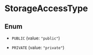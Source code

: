 
# StorageAccessType

## Enum


* `PUBLIC` (value: `"public"`)

* `PRIVATE` (value: `"private"`)



